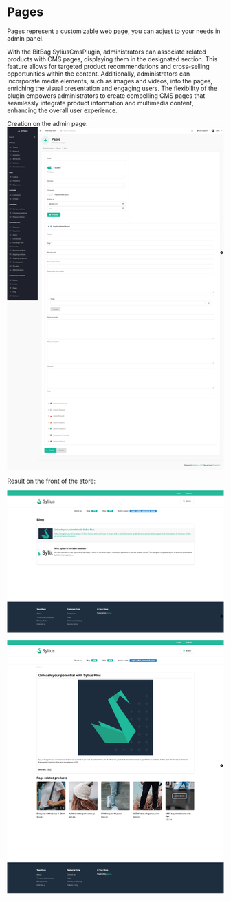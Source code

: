 # Pages

Pages represent a customizable web page, you can adjust to your needs in admin panel.

With the BitBag SyliusCmsPlugin, administrators can associate related products with CMS pages, displaying them in the designated section.
This feature allows for targeted product recommendations and cross-selling opportunities within the content.
Additionally, administrators can incorporate media elements, such as images and videos, into the pages,
enriching the visual presentation and engaging users.
The flexibility of the plugin empowers administrators to create compelling CMS pages that seamlessly integrate product
information and multimedia content, enhancing the overall user experience.

Creation on the admin page:
![Screenshot showing content management config in admin](pages_create_cms.png)

Result on the front of the store:

![Screenshot showing content management config in admin](pages_cms_result_1.png)

![Screenshot showing content management config in admin](pages_cms_result_2.png)

